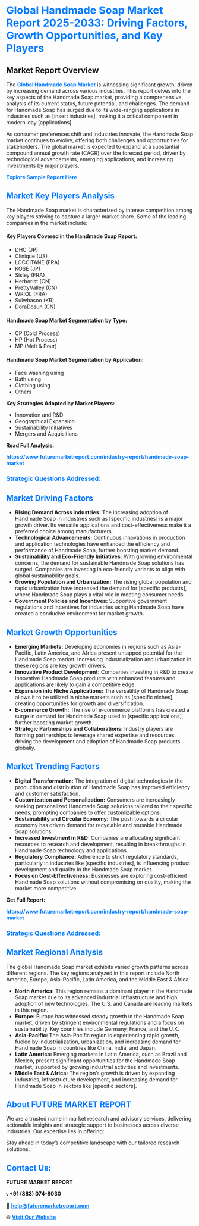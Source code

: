 <h1 style="color: #007BFF;">Global Handmade Soap Market Report 2025-2033: Driving Factors, Growth Opportunities, and Key Players</h1>

<section id="overview">
<h2>Market Report Overview</h2>
<p>The <a href="https://www.futuremarketreport.com/industry-report/handmade-soap-market" style="color: #007BFF; text-decoration: none;"><strong>Global Handmade Soap Market</strong></a> is witnessing significant growth, driven by increasing demand across various industries. This report delves into the key aspects of the Handmade Soap market, providing a comprehensive analysis of its current status, future potential, and challenges. The demand for Handmade Soap has surged due to its wide-ranging applications in industries such as [insert industries], making it a critical component in modern-day [applications].</p>
<p>As consumer preferences shift and industries innovate, the Handmade Soap market continues to evolve, offering both challenges and opportunities for stakeholders. The global market is expected to expand at a substantial compound annual growth rate (CAGR) over the forecast period, driven by technological advancements, emerging applications, and increasing investments by major players.</p>
</section>

<section id="overview">
<p><a href="https://www.futuremarketreport.com/request-sample/reportId=54994" style="color: #007BFF; text-decoration: none;"><strong>Explore Sample Report Here</strong></a></p>
</section>

<section id="key-players">
<h2 style="color: #007BFF;">Market Key Players Analysis</h2>
<p>The Handmade Soap market is characterized by intense competition among key players striving to capture a larger market share. Some of the leading companies in the market include:</p>
<h4>Key Players Covered in the Handmade Soap Report:</h4>
<ul><li>DHC (JP)</li><li>Clinique (US)</li><li>LOCCITANE (FRA)</li><li>KOSE (JP)</li><li>Sisley (FRA)</li><li>Herborist (CN)</li><li>PrettyValley (CN)</li><li>WRIOL (FRA)</li><li>Sulwhasoo (KR)</li><li>DoraDosun (CN)</li></ul>
<h4>Handmade Soap Market Segmentation by Type:</h4>
<ul><li>CP (Cold Process)</li><li>HP (Hot Process)</li><li>MP (Melt &amp; Pour)</li></ul>

<h4>Handmade Soap Market Segmentation by Application:</h4>
<ul><li>Face washing using</li><li>Bath using</li><li>Clothing using</li><li>Others</li></ul>
<p><strong>Key Strategies Adopted by Market Players:</strong></p>
<ul>
<li>Innovation and R&D</li>
<li>Geographical Expansion</li>
<li>Sustainability Initiatives</li>
<li>Mergers and Acquisitions</li>
</ul>
</section>

<section>
<p><strong>Read Full Analysis: </strong></p><a href="https://www.futuremarketreport.com/industry-report/handmade-soap-market" style="color: #007BFF; text-decoration: none;"><strong>https://www.futuremarketreport.com/industry-report/handmade-soap-market</strong></a>
<h3 style="color: #007BFF;">Strategic Questions Addressed:</h3>
</section>

<section id="driving-factors">
<h2 style="color: #007BFF;">Market Driving Factors</h2>
<ul>
<li><strong>Rising Demand Across Industries:</strong> The increasing adoption of Handmade Soap in industries such as [specific industries] is a major growth driver. Its versatile applications and cost-effectiveness make it a preferred choice among manufacturers.</li>
<li><strong>Technological Advancements:</strong> Continuous innovations in production and application technologies have enhanced the efficiency and performance of Handmade Soap, further boosting market demand.</li>
<li><strong>Sustainability and Eco-Friendly Initiatives:</strong> With growing environmental concerns, the demand for sustainable Handmade Soap solutions has surged. Companies are investing in eco-friendly variants to align with global sustainability goals.</li>
<li><strong>Growing Population and Urbanization:</strong> The rising global population and rapid urbanization have increased the demand for [specific products], where Handmade Soap plays a vital role in meeting consumer needs.</li>
<li><strong>Government Policies and Incentives:</strong> Supportive government regulations and incentives for industries using Handmade Soap have created a conducive environment for market growth.</li>
</ul>
</section>

<section id="growth-opportunities">
<h2 style="color: #007BFF;">Market Growth Opportunities</h2>
<ul>
<li><strong>Emerging Markets:</strong> Developing economies in regions such as Asia-Pacific, Latin America, and Africa present untapped potential for the Handmade Soap market. Increasing industrialization and urbanization in these regions are key growth drivers.</li>
<li><strong>Innovative Product Development:</strong> Companies investing in R&D to create innovative Handmade Soap products with enhanced features and applications are likely to gain a competitive edge.</li>
<li><strong>Expansion into Niche Applications:</strong> The versatility of Handmade Soap allows it to be utilized in niche markets such as [specific niches], creating opportunities for growth and diversification.</li>
<li><strong>E-commerce Growth:</strong> The rise of e-commerce platforms has created a surge in demand for Handmade Soap used in [specific applications], further boosting market growth.</li>
<li><strong>Strategic Partnerships and Collaborations:</strong> Industry players are forming partnerships to leverage shared expertise and resources, driving the development and adoption of Handmade Soap products globally.</li>
</ul>
</section>

<section id="trending-factors">
<h2 style="color: #007BFF;">Market Trending Factors</h2>
<ul>
<li><strong>Digital Transformation:</strong> The integration of digital technologies in the production and distribution of Handmade Soap has improved efficiency and customer satisfaction.</li>
<li><strong>Customization and Personalization:</strong> Consumers are increasingly seeking personalized Handmade Soap solutions tailored to their specific needs, prompting companies to offer customizable options.</li>
<li><strong>Sustainability and Circular Economy:</strong> The push towards a circular economy has driven demand for recyclable and reusable Handmade Soap solutions.</li>
<li><strong>Increased Investment in R&D:</strong> Companies are allocating significant resources to research and development, resulting in breakthroughs in Handmade Soap technology and applications.</li>
<li><strong>Regulatory Compliance:</strong> Adherence to strict regulatory standards, particularly in industries like [specific industries], is influencing product development and quality in the Handmade Soap market.</li>
<li><strong>Focus on Cost-Effectiveness:</strong> Businesses are exploring cost-efficient Handmade Soap solutions without compromising on quality, making the market more competitive.</li>
</ul>
</section>

<section>
<p><strong>Get Full Report: </strong></p><a href="https://www.futuremarketreport.com/industry-report/handmade-soap-market" style="color: #007BFF; text-decoration: none;"><strong>https://www.futuremarketreport.com/industry-report/handmade-soap-market</strong></a>
<h3 style="color: #007BFF;">Strategic Questions Addressed:</h3>
</section>


<section id="regional-analysis">
<h2 style="color: #007BFF;">Market Regional Analysis</h2>
<p>The global Handmade Soap market exhibits varied growth patterns across different regions. The key regions analyzed in this report include North America, Europe, Asia-Pacific, Latin America, and the Middle East & Africa:</p>
<ul>
<li><strong>North America:</strong> This region remains a dominant player in the Handmade Soap market due to its advanced industrial infrastructure and high adoption of new technologies. The U.S. and Canada are leading markets in this region.</li>
<li><strong>Europe:</strong> Europe has witnessed steady growth in the Handmade Soap market, driven by stringent environmental regulations and a focus on sustainability. Key countries include Germany, France, and the U.K.</li>
<li><strong>Asia-Pacific:</strong> The Asia-Pacific region is experiencing rapid growth, fueled by industrialization, urbanization, and increasing demand for Handmade Soap in countries like China, India, and Japan.</li>
<li><strong>Latin America:</strong> Emerging markets in Latin America, such as Brazil and Mexico, present significant opportunities for the Handmade Soap market, supported by growing industrial activities and investments.</li>
<li><strong>Middle East & Africa:</strong> The region’s growth is driven by expanding industries, infrastructure development, and increasing demand for Handmade Soap in sectors like [specific sectors].</li>
</ul>
</section>

<footer>
<h2 style="color: #007BFF;">About FUTURE MARKET REPORT</h2>
<p>We are a trusted name in market research and advisory services, delivering actionable insights and strategic support to businesses across diverse industries. Our expertise lies in offering:</p>

<p>Stay ahead in today’s competitive landscape with our tailored research solutions.</p>

<h2 style="color: #007BFF;">Contact Us:</h2>
<p><strong>FUTURE MARKET REPORT</strong></p>
<p>📞 <strong>+91 (883) 074-8030</strong></p>
<p>📧 <strong><a href="mailto:help@futuremarketreport.com" style="color: #007BFF;">help@futuremarketreport.com</a></strong></p>
<p>🌐 <strong><a href="https://www.futuremarketreport.com/" style="color: #007BFF;">Visit Our Website</a></strong></p>
</footer>